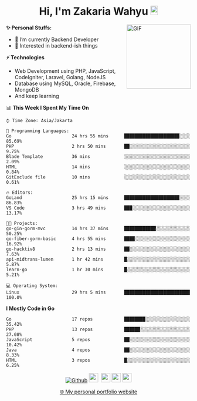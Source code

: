 <h1 align="center">Hi, I'm Zakaria Wahyu <img src="https://github.com/TheDudeThatCode/TheDudeThatCode/blob/master/Assets/Hi.gif" width="20px" height="25px"></h1>

<img align="right" alt="GIF" height="175px" src="https://www.nayakapratama.co.id/wp-content/uploads/2019/07/Website-Maintenance.gif" />

**✨ Personal Stuffs:**
- 🔭 I’m currently Backend Developer
- 🌱 Interested in backend-ish things

**⚡ Technologies**
- Web Development using PHP, JavaScript, CodeIgniter, Laravel, Golang, NodeJS
- Database using MySQL, Oracle, Firebase, MongoDB
- And keep learning

<!--START_SECTION:waka-->
📊 **This Week I Spent My Time On** 

```text
⌚︎ Time Zone: Asia/Jakarta

💬 Programming Languages: 
Go                       24 hrs 55 mins      █████████████████████░░░░   85.69% 
PHP                      2 hrs 50 mins       ██░░░░░░░░░░░░░░░░░░░░░░░   9.75% 
Blade Template           36 mins             ░░░░░░░░░░░░░░░░░░░░░░░░░   2.09% 
HTML                     14 mins             ░░░░░░░░░░░░░░░░░░░░░░░░░   0.84% 
GitExclude file          10 mins             ░░░░░░░░░░░░░░░░░░░░░░░░░   0.61%

🔥 Editors: 
GoLand                   25 hrs 15 mins      █████████████████████░░░░   86.83% 
VS Code                  3 hrs 49 mins       ███░░░░░░░░░░░░░░░░░░░░░░   13.17%

🐱‍💻 Projects: 
go-gin-gorm-mvc          14 hrs 37 mins      ████████████░░░░░░░░░░░░░   50.25% 
go-fiber-gorm-basic      4 hrs 55 mins       ████░░░░░░░░░░░░░░░░░░░░░   16.92% 
go-hacktiv8              2 hrs 13 mins       ██░░░░░░░░░░░░░░░░░░░░░░░   7.63% 
api-midtrans-lumen       1 hr 42 mins        █░░░░░░░░░░░░░░░░░░░░░░░░   5.87% 
learn-go                 1 hr 30 mins        █░░░░░░░░░░░░░░░░░░░░░░░░   5.21%

💻 Operating System: 
Linux                    29 hrs 5 mins       █████████████████████████   100.0%

```

**I Mostly Code in Go** 

```text
Go                       17 repos            ████████░░░░░░░░░░░░░░░░░   35.42% 
PHP                      13 repos            ██████░░░░░░░░░░░░░░░░░░░   27.08% 
JavaScript               5 repos             ██░░░░░░░░░░░░░░░░░░░░░░░   10.42% 
Java                     4 repos             ██░░░░░░░░░░░░░░░░░░░░░░░   8.33% 
HTML                     3 repos             █░░░░░░░░░░░░░░░░░░░░░░░░   6.25%

```



<!--END_SECTION:waka-->

<p align="center">
<a href="https://github.com/zakariawahyu" target="_blank"><img alt="Github" src="https://img.shields.io/badge/GitHub-%2312100E.svg?&style=for-the-badge&logo=Github&logoColor=white" /></a>
<a href="https://www.twitter.com/_zakariawahyu"><img src="https://img.shields.io/badge/twitter-%231DA1F2.svg?&style=for-the-badge&logo=twitter&logoColor=white" height=25></a> 
<a href="https://www.linkedin.com/in/zakariawahyu"><img src="https://img.shields.io/badge/linkedin-%230077B5.svg?&style=for-the-badge&logo=linkedin&logoColor=white" height=25></a> 
<a href="https://www.instagram.com/_zakariawahyu"><img src="https://img.shields.io/badge/instagram-%23E4405F.svg?&style=for-the-badge&logo=instagram&logoColor=white" height=25></a>
<a href="https://medium.com/@zakariawahyu"><img src="https://img.shields.io/badge/Medium-12100E?style=for-the-badge&logo=medium&logoColor=white" height=25></a>
</p>
<p align="center"><a href="https://www.zakariawahyu.com" target="_blank">🌐 My personal portfolio website</a></p>
